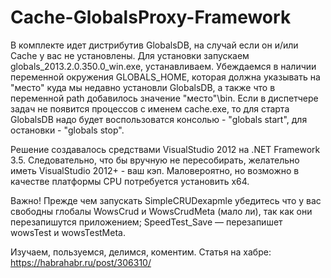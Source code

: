 # Cache-GlobalsProxy-Framework

В комплекте идет дистрибутив GlobalsDB, на случай если он и/или Cache у вас не установлены.
Для установки запускаем globals_2013.2.0.350.0_win.exe, устанавливаем. Убеждаемся в наличии переменной окружения GLOBALS_HOME, которая должна указывать на "место" куда мы недавно установли GlobalsDB, а также что в переменной path добавилось значение "место"\bin.
Если в диспетчере задач не появится процессов с именем cache.exe, то для старта GlobalsDB надо будет воспользоватся консолью - "globals start", для остановки - "globals stop".

Решение создавалось средствами VisualStudio 2012 на .NET Framework 3.5. Следовательно, что бы вручную не пересобирать, желательно иметь VisualStudio 2012+ - ваш кэп. Маловероятно, но возможно в качестве платформы CPU потребуется установить x64.

Важно! Прежде чем запускать SimpleCRUDexapmle убедитесь что у вас свободны глобалы WowsCrud и WowsCrudMeta (мало ли), так как они перезапишутся приложением; SpeedTest_Save — перезапишет wowsTest и wowsTestMeta.

Изучаем, пользуемся, делимся, коментим.
Статья на хабре: https://habrahabr.ru/post/306310/
